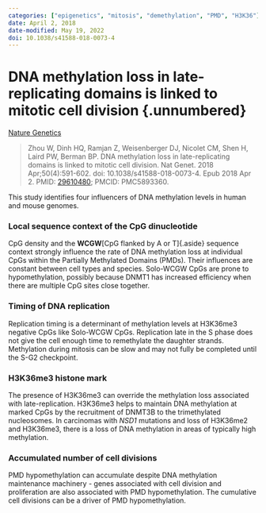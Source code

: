 ```yaml
---
categories: ["epigenetics", "mitosis", "demethylation", "PMD", "H3K36"]
date: April 2, 2018
date-modified: May 19, 2022
doi: 10.1038/s41588-018-0073-4
---
```


# DNA methylation loss in late-replicating domains is linked to mitotic cell division {.unnumbered}

[Nature Genetics](https://www.nature.com/articles/s41588-018-0073-4)

> Zhou W, Dinh HQ, Ramjan Z, Weisenberger DJ, Nicolet CM, Shen H, Laird PW,
> Berman BP. DNA methylation loss in late-replicating domains is linked to
> mitotic cell division. Nat Genet. 2018 Apr;50(4):591-602. doi:
> 10.1038/s41588-018-0073-4. Epub 2018 Apr 2. PMID:
> [29610480](https://pubmed.ncbi.nlm.nih.gov/29610480/); PMCID: PMC5893360.

This study identifies four influencers of DNA methylation levels in human and
mouse genomes. 

### Local sequence context of the CpG dinucleotide

CpG density and the **WCGW**[CpG flanked by A or T]{.aside} sequence context
strongly influence the rate of DNA methylation loss at individual CpGs within
the Partially Methylated Domains (PMDs). Their influences are constant between
cell types and species. Solo-WCGW CpGs are prone to hypomethylation, possibly
because DNMT1 has increased efficiency when there are multiple CpG sites close
together.

### Timing of DNA replication

Replication timing is a determinant of methylation levels at H3K36me3 negative
CpGs like Solo-WCGW CpGs. Replication late in the S phase does not give the cell
enough time to remethylate the daughter strands. Methylation during mitosis can
be slow and may not fully be completed until the S-G2 checkpoint.

### H3K36me3 histone mark

The presence of H3K36me3 can override the methylation loss associated with
late-replication. H3K36me3 helps to maintain DNA methylation at marked CpGs by
the recruitment of DNMT3B to the trimethylated nucleosomes. In carcinomas with
*NSD1* mutations and loss of H3K36me2 and H3K36me3, there is a loss of DNA
methylation in areas of typically high methylation.

### Accumulated number of cell divisions

PMD hypomethylation can accumulate despite DNA methylation maintenance
machinery - genes associated with cell division and proliferation are also
associated with PMD hypomethylation. The cumulative cell divisions can be a
driver of PMD hypomethylation.
